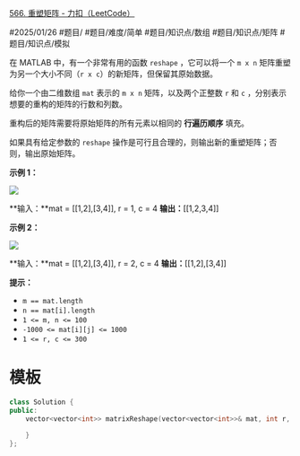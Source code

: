 [566. 重塑矩阵 - 力扣（LeetCode）](https://leetcode.cn/problems/reshape-the-matrix/description/)

#2025/01/26 #题目/ #题目/难度/简单 #题目/知识点/数组 #题目/知识点/矩阵 #题目/知识点/模拟

在 MATLAB 中，有一个非常有用的函数 `reshape` ，它可以将一个 `m x n` 矩阵重塑为另一个大小不同（`r x c`）的新矩阵，但保留其原始数据。

给你一个由二维数组 `mat` 表示的 `m x n` 矩阵，以及两个正整数 `r` 和 `c` ，分别表示想要的重构的矩阵的行数和列数。

重构后的矩阵需要将原始矩阵的所有元素以相同的 **行遍历顺序** 填充。

如果具有给定参数的 `reshape` 操作是可行且合理的，则输出新的重塑矩阵；否则，输出原始矩阵。

**示例 1：**

![](https://assets.leetcode.com/uploads/2021/04/24/reshape1-grid.jpg)

**输入：**mat = [[1,2],[3,4]], r = 1, c = 4
**输出：**[[1,2,3,4]]

**示例 2：**

![](https://assets.leetcode.com/uploads/2021/04/24/reshape2-grid.jpg)

**输入：**mat = [[1,2],[3,4]], r = 2, c = 4
**输出：**[[1,2],[3,4]]

**提示：**

- `m == mat.length`
- `n == mat[i].length`
- `1 <= m, n <= 100`
- `-1000 <= mat[i][j] <= 1000`
- `1 <= r, c <= 300`

# 模板

```cpp
class Solution {
public:
    vector<vector<int>> matrixReshape(vector<vector<int>>& mat, int r, int c) {
        
    }
};
```